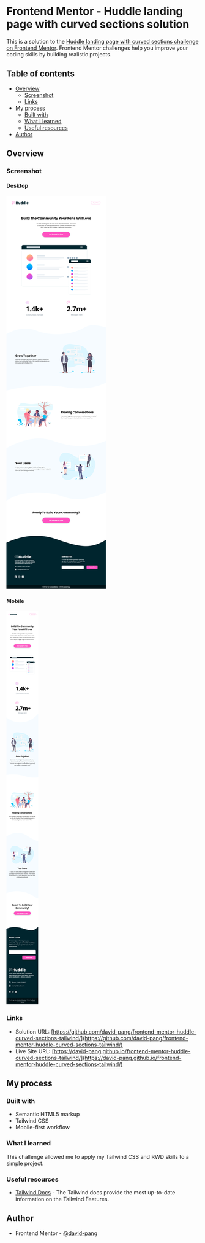 # Frontend Mentor - Huddle landing page with curved sections solution

This is a solution to the [Huddle landing page with curved sections challenge on Frontend Mentor](https://www.frontendmentor.io/challenges/huddle-landing-page-with-curved-sections-5ca5ecd01e82137ec91a50f2). Frontend Mentor challenges help you improve your coding skills by building realistic projects.

## Table of contents

-   [Overview](#overview)
    -   [Screenshot](#screenshot)
    -   [Links](#links)
-   [My process](#my-process)
    -   [Built with](#built-with)
    -   [What I learned](#what-i-learned)
    -   [Useful resources](#useful-resources)
-   [Author](#author)

## Overview

### Screenshot

#### Desktop

![Desktop](./design/solution/desktop.png)

#### Mobile

![Mobile](./design/solution/mobile.png)

### Links

-   Solution URL: [https://github.com/david-pang/frontend-mentor-huddle-curved-sections-tailwind/](https://github.com/david-pang/frontend-mentor-huddle-curved-sections-tailwind/)
-   Live Site URL: [https://david-pang.github.io/frontend-mentor-huddle-curved-sections-tailwind/](https://david-pang.github.io/frontend-mentor-huddle-curved-sections-tailwind/)

## My process

### Built with

-   Semantic HTML5 markup
-   Tailwind CSS
-   Mobile-first workflow

### What I learned

This challenge allowed me to apply my Tailwind CSS and RWD skills to a simple project.

### Useful resources

-   [Tailwind Docs](https://tailwindcss.com/docs) - The Tailwind docs provide the most up-to-date information on the Tailwind Features.

## Author

-   Frontend Mentor - [@david-pang](https://www.frontendmentor.io/profile/david-pang)
